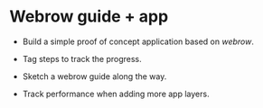 # Webrow guide + app

* Build a simple proof of concept application based on _webrow_.

* Tag steps to track the progress.

* Sketch a webrow guide along the way.

* Track performance when adding more app layers.


<!--

# Starting up

Installs `nodemon`:

```
$ npm install
```

## Routes

We need to define a type for our rows

type Routes = Variant
  ( "int" :: Int
  , "string" :: String
  )

and a parser / serializer for our rows

route ∷ D.RouteDuplex' Routes
route = D.root $ RouteDuplex.Variant.variant' routes
  where
    routes =
      { "int": D.int D.segment
      , "string": D.string D.segment
      }


-->
